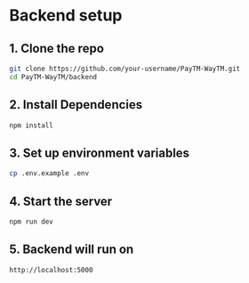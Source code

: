 # Backend setup

## 1. Clone the repo
``` bash
git clone https://github.com/your-username/PayTM-WayTM.git
cd PayTM-WayTM/backend
```

## 2. Install Dependencies
``` bash
npm install
```

## 3. Set up environment variables
```bash 
cp .env.example .env
```

## 4. Start the server
```bash
npm run dev
```

## 5. Backend will run on
```bash 
http://localhost:5000
```


